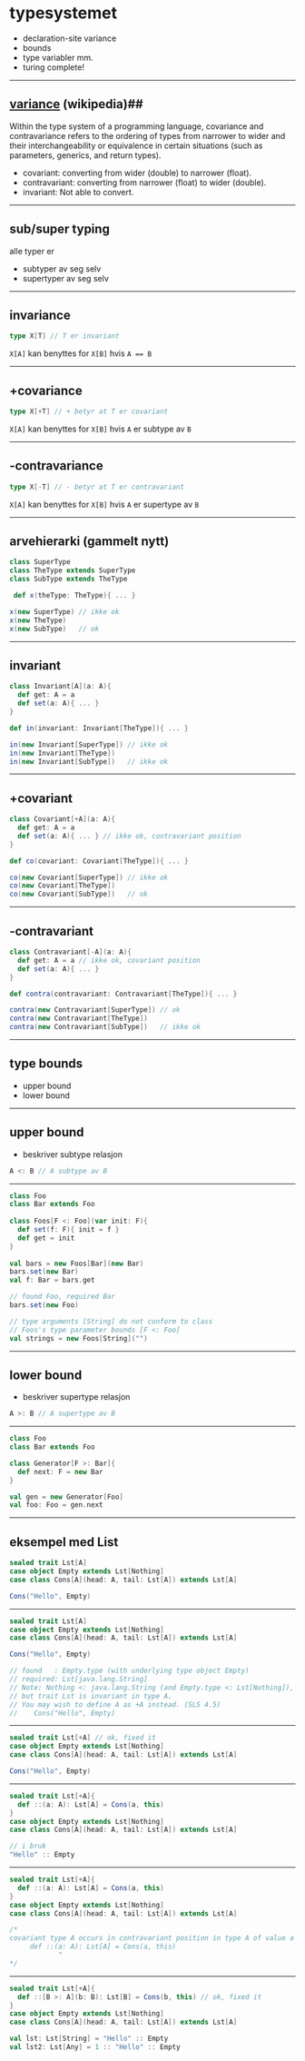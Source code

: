 # typesystemet #
* declaration-site variance
* bounds
* type variabler mm.
* turing complete!

---

## [variance][1] (wikipedia)##

Within the type system of a programming language, covariance and contravariance refers to the ordering of types from narrower to wider and their interchangeability or equivalence in certain situations (such as parameters, generics, and return types).

* covariant: converting from wider (double) to narrower (float).
* contravariant: converting from narrower (float) to wider (double).
* invariant: Not able to convert.

[1]: http://en.wikipedia.org/wiki/Variance_(computer_science)

---

## sub/super typing ##
alle typer er 

* subtyper av seg selv
* supertyper av seg selv

---

## invariance ##
```scala
type X[T] // T er invariant
```
`X[A]` kan benyttes for `X[B]` hvis `A == B`

---

## +covariance ##
```scala
type X[+T] // + betyr at T er covariant
```
`X[A]` kan benyttes for `X[B]` hvis `A` er subtype av `B`


---

## -contravariance ##
```scala
type X[-T] // - betyr at T er contravariant 
```
`X[A]` kan benyttes for `X[B]` hvis `A` er supertype av `B`

---

## arvehierarki (gammelt nytt) ##
```scala
class SuperType
class TheType extends SuperType
class SubType extends TheType

 def x(theType: TheType){ ... }

x(new SuperType) // ikke ok 
x(new TheType)
x(new SubType)   // ok
```

---

## invariant ##
```scala
class Invariant[A](a: A){
  def get: A = a
  def set(a: A){ ... }
}

def in(invariant: Invariant[TheType]){ ... }

in(new Invariant[SuperType]) // ikke ok
in(new Invariant[TheType])
in(new Invariant[SubType])   // ikke ok
```

---

## +covariant ##
```scala
class Covariant[+A](a: A){
  def get: A = a
  def set(a: A){ ... } // ikke ok, contravariant position
}

def co(covariant: Covariant[TheType]){ ... }

co(new Covariant[SuperType]) // ikke ok
co(new Covariant[TheType])
co(new Covariant[SubType])   // ok
```

---

## -contravariant ##
```scala
class Contravariant[-A](a: A){
  def get: A = a // ikke ok, covariant position
  def set(a: A){ ... }
}

def contra(contravariant: Contravariant[TheType]){ ... }

contra(new Contravariant[SuperType]) // ok
contra(new Contravariant[TheType]) 
contra(new Contravariant[SubType])   // ikke ok
```

---

## type bounds ##
* upper bound
* lower bound

---

## upper bound ##
* beskriver subtype relasjon

```scala
A <: B // A subtype av B
```

---
```scala
class Foo
class Bar extends Foo 
  
class Foos[F <: Foo](var init: F){
  def set(f: F){ init = f }
  def get = init
}
  
val bars = new Foos[Bar](new Bar)
bars.set(new Bar)
val f: Bar = bars.get

// found Foo, required Bar  
bars.set(new Foo) 

// type arguments [String] do not conform to class 
// Foos's type parameter bounds [F <: Foo]
val strings = new Foos[String]("")
```

---

## lower bound ##
* beskriver supertype relasjon

```scala
A >: B // A supertype av B
```

---

```scala
class Foo
class Bar extends Foo

class Generator[F >: Bar]{
  def next: F = new Bar
}

val gen = new Generator[Foo]
val foo: Foo = gen.next
```

---

## eksempel med List ##
```scala
sealed trait Lst[A]
case object Empty extends Lst[Nothing]
case class Cons[A](head: A, tail: Lst[A]) extends Lst[A]

Cons("Hello", Empty)
```

---

```scala
sealed trait Lst[A]
case object Empty extends Lst[Nothing]
case class Cons[A](head: A, tail: Lst[A]) extends Lst[A]

Cons("Hello", Empty)
```

```scala
// found   : Empty.type (with underlying type object Empty)
// required: Lst[java.lang.String]
// Note: Nothing <: java.lang.String (and Empty.type <: Lst[Nothing]), 
// but trait Lst is invariant in type A.
// You may wish to define A as +A instead. (SLS 4.5)
//    Cons("Hello", Empty)
```

---

```scala
sealed trait Lst[+A] // ok, fixed it
case object Empty extends Lst[Nothing]
case class Cons[A](head: A, tail: Lst[A]) extends Lst[A]

Cons("Hello", Empty)
```

---

```scala
sealed trait Lst[+A]{
  def ::(a: A): Lst[A] = Cons(a, this)
}
case object Empty extends Lst[Nothing]
case class Cons[A](head: A, tail: Lst[A]) extends Lst[A]

// i bruk
"Hello" :: Empty
```

---

```scala
sealed trait Lst[+A]{
  def ::(a: A): Lst[A] = Cons(a, this)
}
case object Empty extends Lst[Nothing]
case class Cons[A](head: A, tail: Lst[A]) extends Lst[A]

/*
covariant type A occurs in contravariant position in type A of value a
     def ::(a: A): Lst[A] = Cons(a, this)
            ^
*/
```

---

```scala
sealed trait Lst[+A]{
  def ::[B >: A](b: B): Lst[B] = Cons(b, this) // ok, fixed it
}
case object Empty extends Lst[Nothing]
case class Cons[A](head: A, tail: Lst[A]) extends Lst[A]

val lst: Lst[String] = "Hello" :: Empty
val lst2: Lst[Any] = 1 :: "Hello" :: Empty
```
